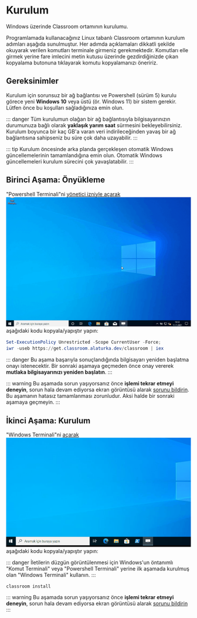 # Kurulum

Windows üzerinde Classroom ortamının kurulumu.

Programlamada kullanacağınız Linux tabanlı Classroom ortamının kurulum adımları aşağıda sunulmuştur.  Her adımda
açıklamaları dikkatli şekilde okuyarak verilen komutları terminale girmeniz gerekmektedir.  Komutları elle girmek yerine
fare imlecini metin kutusu üzerinde gezdirdiğinizde çıkan kopyalama butonuna tıklayarak komutu kopyalamanızı öneririz.

## Gereksinimler

Kurulum için sorunsuz bir ağ bağlantısı ve Powershell (sürüm 5) kurulu görece yeni **Windows 10** veya üstü (ör. Windows
11) bir sistem gerekir. Lütfen önce bu koşulları sağladığınıza emin olun.

::: danger
Tüm kurulumun olağan bir ağ bağlantısıyla bilgisayarınızın durumunuza bağlı olarak **yaklaşık yarım saat** sürmesini
bekleyebilirsiniz. Kurulum boyunca bir kaç GB'a varan veri indirileceğinden yavaş bir ağ bağlantısına sahipseniz bu süre
çok daha uzayabilir.
:::

::: tip
Kurulum öncesinde arka planda gerçekleşen otomatik Windows güncellemelerinin tamamlandığına emin olun.  Otomatik Windows
güncellemeleri kurulum sürecini çok yavaşlatabilir.
:::

## Birinci Aşama: Önyükleme

"Powershell Terminali"ni <a class="popup" href="#">yönetici izniyle açarak<span><img class="gif" alt="powershell"
src="/images/powershell.gif"/></span></a> aşağıdaki kodu kopyala/yapıştır yapın:

```powershell
Set-ExecutionPolicy Unrestricted -Scope CurrentUser -Force;
iwr -useb https://get.classroom.alaturka.dev/classroom | iex
```

::: danger
Bu aşama başarıyla sonuçlandığında bilgisayarı yeniden başlatma onayı istenecektir.  Bir sonraki aşamaya geçmeden önce
onay vererek **mutlaka bilgisayarınızı yeniden başlatın**.
:::

::: warning
Bu aşamada sorun yaşıyorsanız önce **işlemi tekrar etmeyi deneyin**, sorun hala devam ediyorsa ekran görüntüsü alarak
[sorunu bildirin](https://github.com/alaturka/windows/issues/new?template=bug.yml).  Bu aşamanın hatasız tamamlanması
zorunludur.  Aksi halde bir sonraki aşamaya geçmeyin.
:::

## İkinci Aşama: Kurulum

"Windows Terminali"ni <a class="popup" href="#">açarak<span><img class="gif" alt="windowsterminal"
src="/images/windowsterminal.gif"/></span></a> aşağıdaki kodu kopyala/yapıştır yapın:

::: danger
İletilerin düzgün görüntülenmesi için Windows'un öntanımlı "Komut Terminali" veya "Powershell Terminali" yerine ilk
aşamada kurulmuş olan "Windows Terminali" kullanın.
:::

```dos
classroom install
```

::: warning
Bu aşamada sorun yaşıyorsanız önce **işlemi tekrar etmeyi deneyin**, sorun hala devam ediyorsa ekran
görüntüsü alarak [sorunu bildirin](https://github.com/alaturka/windows/issues/new?template=bug.yml)
:::
